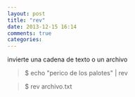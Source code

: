 ```yaml
---
layout: post
title: "rev"
date: 2013-12-15 16:14
comments: true
categories: 
---
```

invierte una cadena de texto o un archivo

>$ echo "perico de los palotes" | rev

>$ rev archivo.txt 

